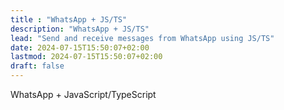 ```yaml
---
title : "WhatsApp + JS/TS"
description: "WhatsApp + JS/TS"
lead: "Send and receive messages from WhatsApp using JS/TS"
date: 2024-07-15T15:50:07+02:00
lastmod: 2024-07-15T15:50:07+02:00
draft: false
---
```

WhatsApp + JavaScript/TypeScript

